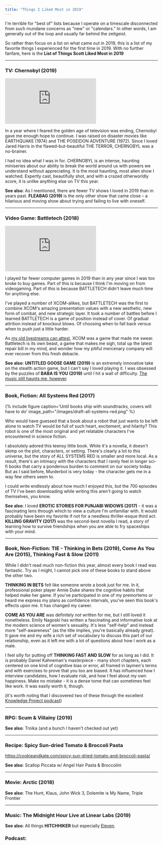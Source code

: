 ```yaml
---
title: "Things I Liked Most in 2019"
---
```


I'm terrible for "best of" lists because I operate on a timescale disconnected from such mundane concerns as "new" or "calendars." In other words, I am generally out of the loop and usually far behind the zeitgeist.

So rather than focus on a list on what came out in 2019, this is a list of my favorite things I experienced for the first time in 2019. With no further fanfare, here is the **List of Things Scott Liked Most in 2019**

<hr />

### **TV**: Chernobyl (2019)

<iframe src="https://www.youtube.com/embed/WI44ZIJMiLM?start=162" frameborder="0" allow="accelerometer; autoplay; encrypted-media; gyroscope; picture-in-picture" allowfullscreen></iframe>

In a year where I feared the golden age of television was ending, Chernobyl gave me enough hope to continue. I was raised on disaster movies like EARTHQUAKE (1974) and THE POSEIDON ADVENTURE (1972). Since I loved Jared Harris in the flawed-but-beautiful THE TERROR, CHERNOBYL was a no-brainer.

I had no idea what I was in for. CHERNOBYL is an intense, haunting miniseries about our ability to break the world around us with powers we understand without appreciating. It is the most haunting, most alien show I watched. Expertly cast, beautifully shot, and with a crazed otherworldly score, it is unlike anything else on TV this year.

__See also__: As I mentioned, there are fewer TV shows I loved in 2019 than in years past. **FLEABAG (2019)** is the only other show that came close – a hilarious and moving show about trying and failing to live with oneself.

<hr />

### **Video Game**: Battletech (2018)

<iframe src="https://www.youtube.com/embed/kodD59WAByE?start=109" frameborder="0" allow="accelerometer; autoplay; encrypted-media; gyroscope; picture-in-picture" allowfullscreen></iframe>

I played far fewer computer games in 2019 than in any year since I was too broke to buy games. Part of this is because I think I'm moving on from videogaming. Part of this is because BATTLETECH didn't leave much time for anything else.

I've played a number of XCOM-alikes, but BATTLETECH was the first to combine XCOM's amazing presentation values with a new aesthetic, new form of combat, and new strategic layer. It took a number of battles before I learned BATTLETECH is a game of position instead of cover. Of gradual attrition instead of knockout blows. Of choosing when to fall back versus when to push just a little harder.

As [my old livestreams can attest](https://youtu.be/hz_SXnHm2Z0?t=365), XCOM was a game that made me swear. Battletech is its own beast, a game that makes me sigh, total up the latest repair bill in my mind, and wonder how my pitiful mercenary company will ever recover from this fresh debacle.

__See also__: **UNTITLED GOOSE GAME (2019)** is an extremely innovative take on the stealth action game, but I can't say I loved playing it. I was obsessed by the puzzles of **BABA IS YOU (2019)** until I hit a wall of difficulty.   [The music still haunts me, however](https://www.youtube.com/watch?v=ykZCR8BB9pM).

<hr />

### **Book, Fiction**: All Systems Red (2017)

{% include figure caption='Until books ship with soundtracks, covers will have to do' image_path="/images/draft-all-systems-red.png" %}

Who would have guessed that a book about a robot that just wants to be left alone to watch TV would be full of such heart, excitement, and hilarity? This robot is one of the most original and yet relatable characters I've encountered in science fiction.

I absolutely adored this teensy little book. While it's a novella, it doesn't skimp on the plot, characters, or setting. There's clearly a lot to this universe, but the story of ALL SYSTEMS RED is smaller and more local. As a result, there's an intimacy with the characters that I rarely feel in longer sci-fi books that carry a ponderous burden to comment on our society today. But as I said before, Murderbot is very today - the character gets me in a way few others seem to.

I could write endlessly about how much I enjoyed this, but the 700 episodes of TV I've been downloading while writing this aren't going to watch themselves, you know.

__See also__: I loved **EROTIC STORIES FOR PUNJABI WIDOWS (2017)** - it was a fascinating lens through which to view a culture I'm unfamiliar with. It would probably have been my favorite if not for a needless thriller-esque third act. **KILLING GRAVITY (2017)** was the second-best novella I read, a story of learning how to survive friendships when you are able to fry spaceships with your mind.

<hr />

### **Book, Non-Fiction**: TIE - Thinking in Bets (2019), Come As You Are (2015), Thinking Fast & Slow (2011)

While I didn't read much non-fiction this year, almost every book I read was fantastic. Try as I might, I cannot pick one of these books to stand above the other two.

**THINKING IN BETS** felt like someone wrote a book just for me. In it, professional poker player Annie Duke shares the cognitive habits that helped make her game. If you've participated in one of my premortems or heard me express my plans as confidence intervals, you've seen this book's effects upon me. It has changed my career.

**COME AS YOU ARE** was definitely _not_ written for me, but I still loved it nonetheless. Emily Nagoski has written a fascinating and informative look at the modern science of women's sexuality. It's less "self-help" and instead more "self-awareness" (as the title implies, you're basically already great). It gave me and my wife a rich set of vocabulary to discuss this part of our relationship, even as it left me with a lot of questions about how I work as a male.

I feel silly for putting off **THINKING FAST AND SLOW** for as long as I did. It is probably Daniel Kahneman's masterpiece - many short chapters, each centered on one kind of cognitive bias or error, all framed in laymen's terms and with exercises to prove that you too are biased. It has influenced how I interview candidates, how I evaluate risk, and how I feel about my own happiness. Make no mistake - it is a dense tome that can sometimes feel like work. It was easily worth it, though.

(it's worth noting that I discovered two of these through the excellent [Knowledge Project podcast](https://fs.blog/the-knowledge-project/))

<hr />

### **RPG**: Scum & Villainy (2019)

__See also__: Troika (and a bunch I haven't checked out yet)

<hr />

### **Recipe**: Spicy Sun-dried Tomato & Broccoli Pasta

https://cookieandkate.com/spicy-sun-dried-tomato-and-broccoli-pasta/

__See also__: Scallop Piccata w/ Angel Hair Pasta & Broccolini

<hr />

### **Movie**: Arctic (2018)

__See also__: The Hunt, Klaus, John Wick 3, Dolemite is My Name, Triple Frontier

<hr />

### **Music**: The Midnight Hour Live at Linear Labs (2019)

__See also__: All things **HITCHHIKER** but especially [Eleven](https://www.youtube.com/watch?v=gZa4yre0uEk).

### **Podcast**: